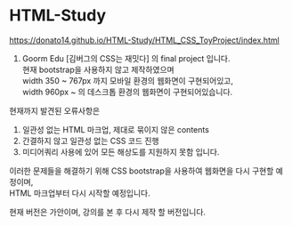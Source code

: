 # HTML-Study

https://donato14.github.io/HTML-Study/HTML_CSS_ToyProject/index.html

1. Goorm Edu [김버그의 CSS는 재밋다] 의 final project 입니다.<br>
현재 bootstrap을 사용하지 않고 제작하였으며 <br>
width 350 ~ 767px 까지 모바일 환경의 웹화면이 구현되어있고,<br>
width 960px ~ 의 데스크톱 환경의 웹화면이 구현되어있습니다.<br>

현재까지 발견된 오류사항은
1. 일관성 없는 HTML 마크업, 제대로 묶이지 않은 contents
2. 간결하지 않고 일관성 없는 CSS 코드 진행
3. 미디어쿼리 사용에 있어 모든 해상도를 지원하지 못함
입니다. <br>

이러한 문제들을 해결하기 위해 CSS bootstrap을 사용하여 웹화면을 다시 구현할 예정이며,<br>
HTML 마크업부터 다시 시작할 예정입니다.<br>

현재 버전은 가안이며, 강의를 본 후 다시 제작 할 버전입니다.
